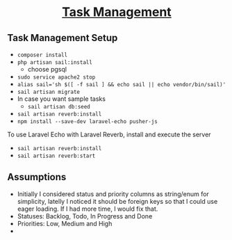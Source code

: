 <h1 align="center"><a href="" target="_blank">Task Management</a></h1>

<p align="center">

</p>

## Task Management Setup
- ``` composer install ```
- ``` php artisan sail:install ```
  - choose pgsql
- ``` sudo service apache2 stop	```
- ``` alias sail='sh $([ -f sail ] && echo sail || echo vendor/bin/sail)' ```
- ``` sail artisan migrate ```
- In case you want sample tasks
  - ``` sail artisan db:seed ```
- ``` sail artisan reverb:install ```
- ``` npm install --save-dev laravel-echo pusher-js ```

To use Laravel Echo with Laravel Reverb, install and execute the server
- ``` sail artisan reverb:install ```
- ``` sail artisan reverb:start ```

## Assumptions
- Initially I considered status and priority columns as string/enum for simplicity, latelly I noticed it should be foreign keys so that I could use eager loading. If I had more time, I would fix that.
- Statuses: Backlog, Todo, In Progress and Done
- Priorities: Low, Medium and High
- 
